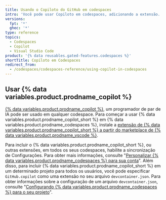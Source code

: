 ```yaml
---
title: Usando o Copiloto do GitHub em codespaces
intro: 'Você pode usar Copiloto em codespaces, adicionando a extensão.'
versions:
  fpt: '*'
  ghec: '*'
type: reference
topics:
  - Codespaces
  - Copilot
  - Visual Studio Code
product: '{% data reusables.gated-features.codespaces %}'
shortTitle: Copiloto em Codespaces
redirect_from:
  - /codespaces/codespaces-reference/using-copilot-in-codespaces
---
```


## Usar {% data variables.product.prodname_copilot %}

[{% data variables.product.prodname_copilot %}](https://copilot.github.com/), um programador de par de IA pode ser usado em qualquer codespace. Para começar a usar {% data variables.product.prodname_copilot_short %} em {% data variables.product.prodname_codespaces %}, instale a [ extensão de {% data variables.product.prodname_copilot_short %} a partir do marketplace de {% data variables.product.prodname_vscode %}](https://marketplace.visualstudio.com/items?itemName=GitHub.copilot).

Para incluir o {% data variables.product.prodname_copilot_short %}, ou outras extensões, em todos os seus codespaces, habilite a sincronização de Configurações. Para obter mais informações, consulte "[Personalizar {% data variables.product.prodname_codespaces %} para sua conta](/codespaces/customizing-your-codespace/personalizing-codespaces-for-your-account#settings-sync)". Além disso, para incluir {% data variables.product.prodname_copilot_short %} em um determinado projeto para todos os usuários, você pode especificar `GitHub.copilot` como uma extensão no seu arquivo `devcontainer.json`. Para obter informações sobre a configuração de um arquivo `devcontainer.json`, consulte "[Configurando {% data variables.product.prodname_codespaces %} para o seu projeto](/codespaces/customizing-your-codespace/configuring-codespaces-for-your-project#creating-a-custom-codespace-configuration)".


